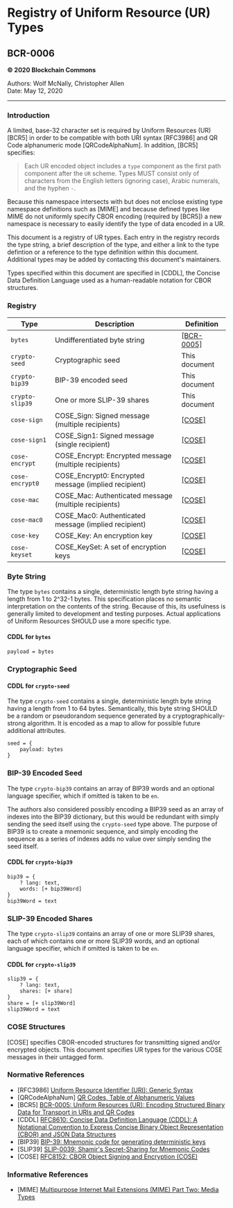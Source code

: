 # Registry of Uniform Resource (UR) Types

## BCR-0006

**© 2020 Blockchain Commons**

Authors: Wolf McNally, Christopher Allen<br/>
Date: May 12, 2020

---

### Introduction

A limited, base-32 character set is required by Uniform Resources (UR) [BCR5] in order to be compatible with both URI syntax [RFC3986] and QR Code alphanumeric mode [QRCodeAlphaNum]. In addition, [BCR5] specifies:

> Each UR encoded object includes a `type` component as the first path component after the `UR` scheme. Types MUST consist only of characters from the English letters (ignoring case), Arabic numerals, and the hyphen `-`.

Because this namespace intersects with but does not enclose existing type namespace definitions such as [MIME] and because defined types like MIME do not uniformly specify CBOR encoding (required by [BCR5]) a new namespace is necessary to easily identify the type of data encoded in a UR.

This document is a registry of UR types. Each entry in the registry records the type string, a brief description of the type, and either a link to the type defintion or a reference to the type definition within this document. Additional types may be added by contacting this document's maintainers.

Types specified within this document are specified in [CDDL], the Concise Data Definition Language used as a human-readable notation for CBOR structures.

### Registry

| Type | Description | Definition |
|------|-------------|------------|
| `bytes` | Undifferentiated byte string | [[BCR-0005]]((https://github.com/BlockchainCommons/Research/blob/master/papers/bcr-0005-ur.md)) |
| `crypto-seed` | Cryptographic seed | This document |
| `crypto-bip39` | BIP-39 encoded seed | This document |
| `crypto-slip39` | One or more SLIP-39 shares | This document |
| `cose-sign` | COSE_Sign: Signed message (multiple recipients) | [[COSE]](https://tools.ietf.org/html/rfc8152) | 
| `cose-sign1` | COSE_Sign1: Signed message (single recipient) | [[COSE]](https://tools.ietf.org/html/rfc8152) | 
| `cose-encrypt` | COSE_Encrypt: Encrypted message (multiple recipients) | [[COSE]](https://tools.ietf.org/html/rfc8152) | 
| `cose-encrypt0` | COSE_Encrypt0: Encrypted message (implied recipient) | [[COSE]](https://tools.ietf.org/html/rfc8152) |
| `cose-mac` | COSE_Mac: Authenticated message (multiple recipients) | [[COSE]](https://tools.ietf.org/html/rfc8152) | 
| `cose-mac0` | COSE_Mac0: Authenticated message (implied recipient) | [[COSE]](https://tools.ietf.org/html/rfc8152) | 
| `cose-key` | COSE_Key: An encryption key | [[COSE]](https://tools.ietf.org/html/rfc8152) | 
| `cose-keyset` | COSE_KeySet: A set of encryption keys | [[COSE]](https://tools.ietf.org/html/rfc8152) | 

### Byte String

The type `bytes` contains a single, deterministic length byte string having a length from 1 to 2^32-1 bytes. This specification places no semantic interpretation on the contents of the string. Because of this, its usefulness is generally limited to development and testing purposes. Actual applications of Uniform Resources SHOULD use a more specific type.

#### CDDL for `bytes`

```
payload = bytes
```

### Cryptographic Seed

#### CDDL for `crypto-seed`

The type `crypto-seed` contains a single, deterministic length byte string having a length from 1 to 64 bytes. Semantically, this byte string SHOULD be a random or pseudorandom sequence generated by a cryptographically-strong algorithm. It is encoded as a map to allow for possible future additional attributes.

```
seed = {
	payload: bytes
}
```

### BIP-39 Encoded Seed

The type `crypto-bip39` contains an array of BIP39 words and an optional language specifier, which if omitted is taken to be `en`.

The authors also considered possibly encoding a BIP39 seed as an array of indexes into the BIP39 dictionary, but this would be redundant with simply sending the seed itself using the `crypto-seed` type above. The purpose of BIP39 is to create a mnemonic sequence, and simply encoding the sequence as a series of indexes adds no value over simply sending the seed itself.

#### CDDL for `crypto-bip39`

```
bip39 = {
	? lang: text,
	words: [+ bip39Word]
}
bip39Word = text
```

### SLIP-39 Encoded Shares

The type `crypto-slip39` contains an array of one or more SLIP39 shares, each of which contains one or more SLIP39 words, and an optional language specifier, which if omitted is taken to be `en`.

#### CDDL for `crypto-slip39`

```
slip39 = {
	? lang: text,
	shares: [+ share]
}
share = [+ slip39Word]
slip39Word = text
```

### COSE Structures

[COSE] specifies CBOR-encoded structures for transmitting signed and/or encrypted objects. This document specifies UR types for the various COSE messages in their untagged form.

### Normative References

* [RFC3986] [Uniform Resource Identifier (URI): Generic Syntax](https://tools.ietf.org/html/rfc3986)
* [QRCodeAlphaNum] [QR Codes, Table of Alphanumeric Values](https://www.thonky.com/qr-code-tutorial/alphanumeric-table)
* [BCR5] [BCR-0005: Uniform Resources (UR): Encoding Structured Binary Data for Transport in URIs and QR Codes](https://github.com/BlockchainCommons/Research/blob/master/papers/bcr-0005-ur.md)
* [CDDL] [RFC8610: Concise Data Definition Language (CDDL): A Notational Convention to Express Concise Binary Object Representation (CBOR) and JSON Data Structures](https://tools.ietf.org/html/rfc8610)
* [BIP39] [BIP-39: Mnemonic code for generating deterministic keys](https://github.com/bitcoin/bips/blob/master/bip-0039.mediawiki)
* [SLIP39] [SLIP-0039: Shamir's Secret-Sharing for Mnemonic Codes](https://github.com/satoshilabs/slips/blob/master/slip-0039.md)
* [COSE] [RFC8152: CBOR Object Signing and Encryption (COSE)](https://tools.ietf.org/html/rfc8152)

### Informative References

* [MIME] [Multipurpose Internet Mail Extensions (MIME) Part Two: Media Types](https://tools.ietf.org/html/rfc2046)

